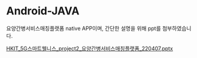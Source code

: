 # Android-JAVA

요양간병서비스매칭플랫폼 native APP이며, 간단한 설명을 위해 ppt를 첨부하였습니다.

[HKIT_5G스마트웰니스_project2_요양간병서비스매칭플랫폼_220407.pptx](https://github.com/ddov123/Android-JAVA/files/8697368/HKIT_5G._project2_._220407.pptx)

